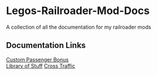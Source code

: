 # Legos-Railroader-Mod-Docs
A collection of all the documentation for my railroader mods

## Documentation Links
[Custom Passenger Bonus](https://github.com/legotrainkid/Legos-Railroader-Mod-Docs/blob/main/Custom-Passenger-Bonus.md#legos-custom-passenger-bonus)  
[Library of Stuff](https://github.com/legotrainkid/Legos-Railroader-Mod-Docs/blob/main/Library-Of-Stuff.md#legos-library-of-stuff)
[Cross Traffic](https://github.com/legotrainkid/Legos-Railroader-Mod-Docs/blob/main/Cross-Traffic.md#legos-cross-traffic)
